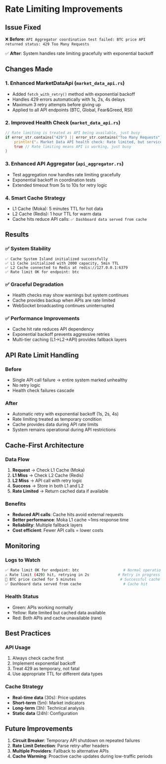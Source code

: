 # Rate Limiting Improvements

## Issue Fixed
❌ **Before**: `API Aggregator coordination test failed: BTC price API returned status: 429 Too Many Requests`

✅ **After**: System handles rate limiting gracefully with exponential backoff

## Changes Made

### 1. **Enhanced MarketDataApi** (`market_data_api.rs`)
- Added `fetch_with_retry()` method with exponential backoff
- Handles 429 errors automatically with 1s, 2s, 4s delays
- Maximum 3 retry attempts before giving up
- Applied to all API endpoints (BTC, Global, Fear&Greed, RSI)

### 2. **Improved Health Check** (`market_data_api.rs`)
```rust
// Rate limiting is treated as API being available, just busy
if error_str.contains("429") || error_str.contains("Too Many Requests") {
    println!("⚠️ Market Data API health check: Rate limited, but service is available");
    true // Rate limiting means API is working, just busy
}
```

### 3. **Enhanced API Aggregator** (`api_aggregator.rs`)
- Test aggregation now handles rate limiting gracefully
- Exponential backoff in coordination tests
- Extended timeout from 5s to 10s for retry logic

### 4. **Smart Cache Strategy**
- L1 Cache (Moka): 5 minutes TTL for hot data
- L2 Cache (Redis): 1 hour TTL for warm data
- Cache hits reduce API calls: `✅ Dashboard data served from cache`

## Results

### ✅ **System Stability**
```
✅ Cache System Island initialized successfully
✅ L1 Cache initialized with 2000 capacity, 5min TTL  
✅ L2 Cache connected to Redis at redis://127.0.0.1:6379
✅ Rate limit OK for endpoint: btc
```

### ✅ **Graceful Degradation**
- Health checks may show warnings but system continues
- Cache provides backup when APIs are rate limited
- WebSocket broadcasting continues uninterrupted

### ✅ **Performance Improvements**
- Cache hit rate reduces API dependency
- Exponential backoff prevents aggressive retries
- Multi-tier caching (L1→L2→API) provides fallback layers

## API Rate Limit Handling

### **Before**
- Single API call failure → entire system marked unhealthy
- No retry logic
- Health check failures cascade

### **After**  
- Automatic retry with exponential backoff (1s, 2s, 4s)
- Rate limiting treated as temporary condition
- Cache provides data during API rate limits
- System remains operational during API restrictions

## Cache-First Architecture

### **Data Flow**
1. **Request** → Check L1 Cache (Moka)
2. **L1 Miss** → Check L2 Cache (Redis)  
3. **L2 Miss** → API call with retry logic
4. **Success** → Store in both L1 and L2
5. **Rate Limited** → Return cached data if available

### **Benefits**
- **Reduced API calls**: Cache hits avoid external requests
- **Better performance**: Moka L1 cache ~1ms response time
- **Reliability**: Multiple fallback layers
- **Cost efficient**: Fewer API calls = lower costs

## Monitoring

### **Logs to Watch**
```bash
✅ Rate limit OK for endpoint: btc                    # Normal operation
⚠️ Rate limit (429) hit, retrying in 2s             # Retry in progress  
💾 BTC price cached for 5 minutes                    # Successful cache
✅ Dashboard data served from cache                   # Cache hit
```

### **Health Status**
- Green: APIs working normally
- Yellow: Rate limited but cached data available
- Red: Both APIs and cache unavailable (rare)

## Best Practices

### **API Usage**
1. Always check cache first
2. Implement exponential backoff
3. Treat 429 as temporary, not fatal
4. Use appropriate TTL for different data types

### **Cache Strategy**
- **Real-time data** (30s): Price updates
- **Short-term** (5m): Market indicators  
- **Long-term** (3h): Technical analysis
- **Static data** (24h): Configuration

## Future Improvements

1. **Circuit Breaker**: Temporary API shutdown on repeated failures
2. **Rate Limit Detection**: Parse retry-after headers
3. **Multiple Providers**: Fallback to alternative APIs
4. **Cache Warming**: Proactive cache updates during low-traffic periods
